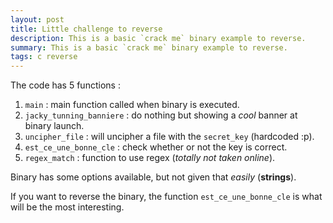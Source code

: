 ```yaml
---
layout: post
title: Little challenge to reverse
description: This is a basic `crack me` binary example to reverse.
summary: This is a basic `crack me` binary example to reverse.
tags: c reverse
---
```


The code has 5 functions : 
  1. `main` : main function called when binary is executed.
  1. `jacky_tunning_banniere` : do nothing but showing a *cool* banner at binary launch.
  1. `uncipher_file` : will uncipher a file with the `secret_key` (hardcoded :p).
  1. `est_ce_une_bonne_cle` : check whether or not the key is correct. 
  1. `regex_match` : function to use regex (*totally not taken online*).

Binary has some options available, but not given that *easily* (**strings**).

If you want to reverse the binary, the function `est_ce_une_bonne_cle` is what will be the most interesting.